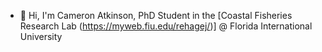 - 👋 Hi, I'm Cameron Atkinson, PhD Student in the [Coastal Fisheries Research Lab (https://myweb.fiu.edu/rehagej/)] @ Florida International University


